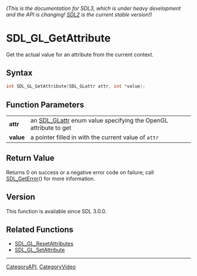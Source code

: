 ###### (This is the documentation for SDL3, which is under heavy development and the API is changing! [SDL2](https://wiki.libsdl.org/SDL2/) is the current stable version!)
# SDL_GL_GetAttribute

Get the actual value for an attribute from the current context.

## Syntax

```c
int SDL_GL_GetAttribute(SDL_GLattr attr, int *value);

```

## Function Parameters

|               |                                                                               |
| ------------- | ----------------------------------------------------------------------------- |
| **attr**      | an [SDL_GLattr](SDL_GLattr) enum value specifying the OpenGL attribute to get |
| **value**     | a pointer filled in with the current value of `attr`                          |

## Return Value

Returns 0 on success or a negative error code on failure; call
[SDL_GetError](SDL_GetError)() for more information.

## Version

This function is available since SDL 3.0.0.

## Related Functions

* [SDL_GL_ResetAttributes](SDL_GL_ResetAttributes)
* [SDL_GL_SetAttribute](SDL_GL_SetAttribute)

----
[CategoryAPI](CategoryAPI), [CategoryVideo](CategoryVideo)



